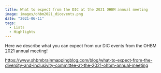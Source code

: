 ```yaml
---
title: What to expect from the DIC at the 2021 OHBM annual meeting
image: images/ohbm2021_dicevents.png
date: "2021-06-11"
tags:
  - Lists
  - Highlights
---
```

Here we describe what you can expect from our DIC events from the OHBM 2021 annual meeting! 

<!-- more -->
https://www.ohbmbrainmappingblog.com/blog/what-to-expect-from-the-diversity-and-inclusivity-committee-at-the-2021-ohbm-annual-meeting
